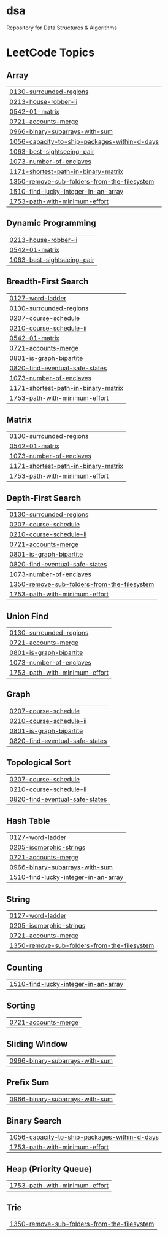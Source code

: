 # dsa
Repository for Data Structures &amp; Algorithms

<!---LeetCode Topics Start-->
# LeetCode Topics
## Array
|  |
| ------- |
| [0130-surrounded-regions](https://github.com/prthbdhr/dsa/tree/master/0130-surrounded-regions) |
| [0213-house-robber-ii](https://github.com/prthbdhr/dsa/tree/master/0213-house-robber-ii) |
| [0542-01-matrix](https://github.com/prthbdhr/dsa/tree/master/0542-01-matrix) |
| [0721-accounts-merge](https://github.com/prthbdhr/dsa/tree/master/0721-accounts-merge) |
| [0966-binary-subarrays-with-sum](https://github.com/prthbdhr/dsa/tree/master/0966-binary-subarrays-with-sum) |
| [1056-capacity-to-ship-packages-within-d-days](https://github.com/prthbdhr/dsa/tree/master/1056-capacity-to-ship-packages-within-d-days) |
| [1063-best-sightseeing-pair](https://github.com/prthbdhr/dsa/tree/master/1063-best-sightseeing-pair) |
| [1073-number-of-enclaves](https://github.com/prthbdhr/dsa/tree/master/1073-number-of-enclaves) |
| [1171-shortest-path-in-binary-matrix](https://github.com/prthbdhr/dsa/tree/master/1171-shortest-path-in-binary-matrix) |
| [1350-remove-sub-folders-from-the-filesystem](https://github.com/prthbdhr/dsa/tree/master/1350-remove-sub-folders-from-the-filesystem) |
| [1510-find-lucky-integer-in-an-array](https://github.com/prthbdhr/dsa/tree/master/1510-find-lucky-integer-in-an-array) |
| [1753-path-with-minimum-effort](https://github.com/prthbdhr/dsa/tree/master/1753-path-with-minimum-effort) |
## Dynamic Programming
|  |
| ------- |
| [0213-house-robber-ii](https://github.com/prthbdhr/dsa/tree/master/0213-house-robber-ii) |
| [0542-01-matrix](https://github.com/prthbdhr/dsa/tree/master/0542-01-matrix) |
| [1063-best-sightseeing-pair](https://github.com/prthbdhr/dsa/tree/master/1063-best-sightseeing-pair) |
## Breadth-First Search
|  |
| ------- |
| [0127-word-ladder](https://github.com/prthbdhr/dsa/tree/master/0127-word-ladder) |
| [0130-surrounded-regions](https://github.com/prthbdhr/dsa/tree/master/0130-surrounded-regions) |
| [0207-course-schedule](https://github.com/prthbdhr/dsa/tree/master/0207-course-schedule) |
| [0210-course-schedule-ii](https://github.com/prthbdhr/dsa/tree/master/0210-course-schedule-ii) |
| [0542-01-matrix](https://github.com/prthbdhr/dsa/tree/master/0542-01-matrix) |
| [0721-accounts-merge](https://github.com/prthbdhr/dsa/tree/master/0721-accounts-merge) |
| [0801-is-graph-bipartite](https://github.com/prthbdhr/dsa/tree/master/0801-is-graph-bipartite) |
| [0820-find-eventual-safe-states](https://github.com/prthbdhr/dsa/tree/master/0820-find-eventual-safe-states) |
| [1073-number-of-enclaves](https://github.com/prthbdhr/dsa/tree/master/1073-number-of-enclaves) |
| [1171-shortest-path-in-binary-matrix](https://github.com/prthbdhr/dsa/tree/master/1171-shortest-path-in-binary-matrix) |
| [1753-path-with-minimum-effort](https://github.com/prthbdhr/dsa/tree/master/1753-path-with-minimum-effort) |
## Matrix
|  |
| ------- |
| [0130-surrounded-regions](https://github.com/prthbdhr/dsa/tree/master/0130-surrounded-regions) |
| [0542-01-matrix](https://github.com/prthbdhr/dsa/tree/master/0542-01-matrix) |
| [1073-number-of-enclaves](https://github.com/prthbdhr/dsa/tree/master/1073-number-of-enclaves) |
| [1171-shortest-path-in-binary-matrix](https://github.com/prthbdhr/dsa/tree/master/1171-shortest-path-in-binary-matrix) |
| [1753-path-with-minimum-effort](https://github.com/prthbdhr/dsa/tree/master/1753-path-with-minimum-effort) |
## Depth-First Search
|  |
| ------- |
| [0130-surrounded-regions](https://github.com/prthbdhr/dsa/tree/master/0130-surrounded-regions) |
| [0207-course-schedule](https://github.com/prthbdhr/dsa/tree/master/0207-course-schedule) |
| [0210-course-schedule-ii](https://github.com/prthbdhr/dsa/tree/master/0210-course-schedule-ii) |
| [0721-accounts-merge](https://github.com/prthbdhr/dsa/tree/master/0721-accounts-merge) |
| [0801-is-graph-bipartite](https://github.com/prthbdhr/dsa/tree/master/0801-is-graph-bipartite) |
| [0820-find-eventual-safe-states](https://github.com/prthbdhr/dsa/tree/master/0820-find-eventual-safe-states) |
| [1073-number-of-enclaves](https://github.com/prthbdhr/dsa/tree/master/1073-number-of-enclaves) |
| [1350-remove-sub-folders-from-the-filesystem](https://github.com/prthbdhr/dsa/tree/master/1350-remove-sub-folders-from-the-filesystem) |
| [1753-path-with-minimum-effort](https://github.com/prthbdhr/dsa/tree/master/1753-path-with-minimum-effort) |
## Union Find
|  |
| ------- |
| [0130-surrounded-regions](https://github.com/prthbdhr/dsa/tree/master/0130-surrounded-regions) |
| [0721-accounts-merge](https://github.com/prthbdhr/dsa/tree/master/0721-accounts-merge) |
| [0801-is-graph-bipartite](https://github.com/prthbdhr/dsa/tree/master/0801-is-graph-bipartite) |
| [1073-number-of-enclaves](https://github.com/prthbdhr/dsa/tree/master/1073-number-of-enclaves) |
| [1753-path-with-minimum-effort](https://github.com/prthbdhr/dsa/tree/master/1753-path-with-minimum-effort) |
## Graph
|  |
| ------- |
| [0207-course-schedule](https://github.com/prthbdhr/dsa/tree/master/0207-course-schedule) |
| [0210-course-schedule-ii](https://github.com/prthbdhr/dsa/tree/master/0210-course-schedule-ii) |
| [0801-is-graph-bipartite](https://github.com/prthbdhr/dsa/tree/master/0801-is-graph-bipartite) |
| [0820-find-eventual-safe-states](https://github.com/prthbdhr/dsa/tree/master/0820-find-eventual-safe-states) |
## Topological Sort
|  |
| ------- |
| [0207-course-schedule](https://github.com/prthbdhr/dsa/tree/master/0207-course-schedule) |
| [0210-course-schedule-ii](https://github.com/prthbdhr/dsa/tree/master/0210-course-schedule-ii) |
| [0820-find-eventual-safe-states](https://github.com/prthbdhr/dsa/tree/master/0820-find-eventual-safe-states) |
## Hash Table
|  |
| ------- |
| [0127-word-ladder](https://github.com/prthbdhr/dsa/tree/master/0127-word-ladder) |
| [0205-isomorphic-strings](https://github.com/prthbdhr/dsa/tree/master/0205-isomorphic-strings) |
| [0721-accounts-merge](https://github.com/prthbdhr/dsa/tree/master/0721-accounts-merge) |
| [0966-binary-subarrays-with-sum](https://github.com/prthbdhr/dsa/tree/master/0966-binary-subarrays-with-sum) |
| [1510-find-lucky-integer-in-an-array](https://github.com/prthbdhr/dsa/tree/master/1510-find-lucky-integer-in-an-array) |
## String
|  |
| ------- |
| [0127-word-ladder](https://github.com/prthbdhr/dsa/tree/master/0127-word-ladder) |
| [0205-isomorphic-strings](https://github.com/prthbdhr/dsa/tree/master/0205-isomorphic-strings) |
| [0721-accounts-merge](https://github.com/prthbdhr/dsa/tree/master/0721-accounts-merge) |
| [1350-remove-sub-folders-from-the-filesystem](https://github.com/prthbdhr/dsa/tree/master/1350-remove-sub-folders-from-the-filesystem) |
## Counting
|  |
| ------- |
| [1510-find-lucky-integer-in-an-array](https://github.com/prthbdhr/dsa/tree/master/1510-find-lucky-integer-in-an-array) |
## Sorting
|  |
| ------- |
| [0721-accounts-merge](https://github.com/prthbdhr/dsa/tree/master/0721-accounts-merge) |
## Sliding Window
|  |
| ------- |
| [0966-binary-subarrays-with-sum](https://github.com/prthbdhr/dsa/tree/master/0966-binary-subarrays-with-sum) |
## Prefix Sum
|  |
| ------- |
| [0966-binary-subarrays-with-sum](https://github.com/prthbdhr/dsa/tree/master/0966-binary-subarrays-with-sum) |
## Binary Search
|  |
| ------- |
| [1056-capacity-to-ship-packages-within-d-days](https://github.com/prthbdhr/dsa/tree/master/1056-capacity-to-ship-packages-within-d-days) |
| [1753-path-with-minimum-effort](https://github.com/prthbdhr/dsa/tree/master/1753-path-with-minimum-effort) |
## Heap (Priority Queue)
|  |
| ------- |
| [1753-path-with-minimum-effort](https://github.com/prthbdhr/dsa/tree/master/1753-path-with-minimum-effort) |
## Trie
|  |
| ------- |
| [1350-remove-sub-folders-from-the-filesystem](https://github.com/prthbdhr/dsa/tree/master/1350-remove-sub-folders-from-the-filesystem) |
<!---LeetCode Topics End-->
